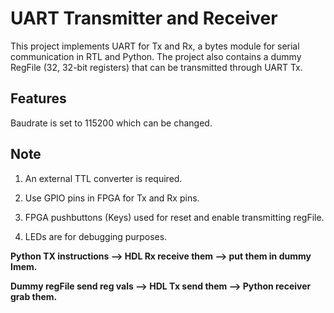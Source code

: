 # UART Transmitter and Receiver
This project implements UART for Tx and Rx, a bytes module for serial communication in RTL and Python. 
The project also contains a dummy RegFile (32, 32-bit registers) that can be transmitted through UART Tx. 

## Features

Baudrate is set to 115200 which can be changed.

## Note

1. An external TTL converter is required.  
2. Use GPIO pins in FPGA for Tx and Rx pins.      

3. FPGA pushbuttons (Keys) used for reset and enable transmitting regFile.  
4. LEDs are for debugging purposes.      

**Python TX instructions       --> HDL Rx receive them   --> put them in dummy Imem.**

**Dummy regFile send reg vals  --> HDL Tx send them      --> Python receiver grab them.**
